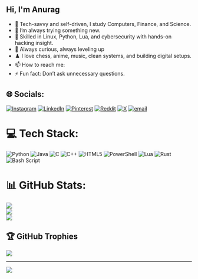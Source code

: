 ## Hi, I'm Anurag

- 🔭 Tech-savvy and self-driven, I study Computers, Finance, and Science.
- 🌱 I’m always trying something new.
- 🤔 Skilled in Linux, Python, Lua, and cybersecurity with hands-on hacking insight.
- 💬 Always curious, always leveling up
- ♟️ I love chess, anime, music, clean systems, and building digital setups.
- 📫 How to reach me: 
- ⚡  Fun fact: Don’t ask unnecessary questions.


## 🌐 Socials:
[![Instagram](https://img.shields.io/badge/Instagram-%23E4405F.svg?logo=Instagram&logoColor=white)](https://instagram.com/anurag_r._raut) [![LinkedIn](https://img.shields.io/badge/LinkedIn-%230077B5.svg?logo=linkedin&logoColor=white)](https://linkedin.com/in/https://www.linkedin.com/in/anu-4b1640309/) [![Pinterest](https://img.shields.io/badge/Pinterest-%23E60023.svg?logo=Pinterest&logoColor=white)](https://pinterest.com/anu_2137) [![Reddit](https://img.shields.io/badge/Reddit-%23FF4500.svg?logo=Reddit&logoColor=white)](https://reddit.com/user/anurag_2006) [![X](https://img.shields.io/badge/X-black.svg?logo=X&logoColor=white)](https://x.com/AnuragRRau67403) [![email](https://img.shields.io/badge/Email-D14836?logo=gmail&logoColor=white)](mailto:anuragraut551@gmail.com) 

# 💻 Tech Stack:
![Python](https://img.shields.io/badge/python-3670A0?style=for-the-badge&logo=python&logoColor=ffdd54) ![Java](https://img.shields.io/badge/java-%23ED8B00.svg?style=for-the-badge&logo=openjdk&logoColor=white) ![C](https://img.shields.io/badge/c-%2300599C.svg?style=for-the-badge&logo=c&logoColor=white) ![C++](https://img.shields.io/badge/c++-%2300599C.svg?style=for-the-badge&logo=c%2B%2B&logoColor=white) ![HTML5](https://img.shields.io/badge/html5-%23E34F26.svg?style=for-the-badge&logo=html5&logoColor=white) ![PowerShell](https://img.shields.io/badge/PowerShell-%235391FE.svg?style=for-the-badge&logo=powershell&logoColor=white) ![Lua](https://img.shields.io/badge/lua-%232C2D72.svg?style=for-the-badge&logo=lua&logoColor=white) ![Rust](https://img.shields.io/badge/rust-%23000000.svg?style=for-the-badge&logo=rust&logoColor=white) ![Bash Script](https://img.shields.io/badge/bash_script-%23121011.svg?style=for-the-badge&logo=gnu-bash&logoColor=white)
# 📊 GitHub Stats:
![](https://github-readme-stats.vercel.app/api?username=Anurag2006Raut&theme=dark&hide_border=false&include_all_commits=true&count_private=true)<br/>
![](https://nirzak-streak-stats.vercel.app/?user=Anurag2006Raut&theme=dark&hide_border=false)<br/>
![](https://github-readme-stats.vercel.app/api/top-langs/?username=Anurag2006Raut&theme=dark&hide_border=false&include_all_commits=true&count_private=true&layout=compact)

## 🏆 GitHub Trophies
![](https://github-profile-trophy.vercel.app/?username=Anurag2006Raut&theme=radical&no-frame=false&no-bg=true&margin-w=4)

---
[![](https://visitcount.itsvg.in/api?id=Anurag2006Raut&icon=0&color=0)](https://visitcount.itsvg.in)

<!-- Proudly created with GPRM ( https://gprm.itsvg.in ) -->
